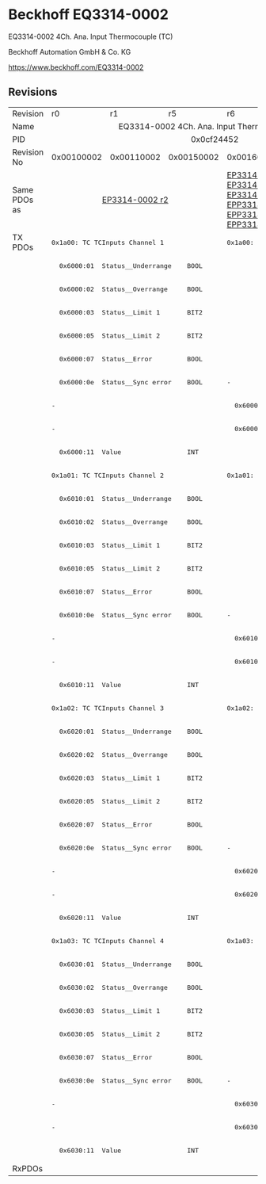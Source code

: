 # Beckhoff EQ3314-0002

EQ3314-0002 4Ch. Ana. Input Thermocouple (TC)

Beckhoff Automation GmbH & Co. KG

https://www.beckhoff.com/EQ3314-0002

## Revisions
<table>
<tr>
<td>Revision</td>
<td>r0</td>
<td>r1</td>
<td>r5</td>
<td>r6</td>
</tr>
<tr>
<td>Name</td>
<td colspan=4 align="center">EQ3314-0002 4Ch. Ana. Input Thermocouple (TC)</td>
</tr>
<tr>
<td>PID</td>
<td colspan=4 align="center">0x0cf24452</td>
</tr>
<tr>
<td>Revision No</td>
<td>0x00100002</td>
<td>0x00110002</td>
<td>0x00150002</td>
<td>0x00160002</td>
</tr>
<tr>
<td>Same PDOs as</td>
<td colspan=3 align="center"><a href="EP3314-0002.md">EP3314-0002 r2</a></td>
<td><a href="EP3314-0002.md">EP3314-0002 r3</a><br/><a href="EP3314-0002.md">EP3314-0002 r4</a><br/><a href="EP3314-0002.md">EP3314-0002 r5</a><br/><a href="EPP3314-0002.md">EPP3314-0002 r0</a><br/><a href="EPP3314-0002.md">EPP3314-0002 r1</a><br/><a href="EPP3314-0002.md">EPP3314-0002 r2</a></td>
</tr>
<tr>
<td rowspan=40 valign=top>TX PDOs</td>
<td colspan=3 align="left"><pre>0x1a00: TC TCInputs Channel 1</pre></td>
<td><pre>0x1a00: TC Inputs Channel 1</pre></td>
<td></td>
</tr>
<tr>
<td colspan=4 align="left"><pre>  0x6000:01  Status__Underrange    BOOL</pre></td>
</tr>
<tr>
<td colspan=4 align="left"><pre>  0x6000:02  Status__Overrange     BOOL</pre></td>
</tr>
<tr>
<td colspan=4 align="left"><pre>  0x6000:03  Status__Limit 1       BIT2</pre></td>
</tr>
<tr>
<td colspan=4 align="left"><pre>  0x6000:05  Status__Limit 2       BIT2</pre></td>
</tr>
<tr>
<td colspan=4 align="left"><pre>  0x6000:07  Status__Error         BOOL</pre></td>
</tr>
<tr>
<td colspan=3 align="left"><pre>  0x6000:0e  Status__Sync error    BOOL</pre></td>
<td><pre>-</pre></td>
</tr>
<tr>
<td colspan=3 align="left"><pre>-</pre></td>
<td><pre>  0x6000:0f  Status__TxPDO State   BOOL</pre></td>
</tr>
<tr>
<td colspan=3 align="left"><pre>-</pre></td>
<td><pre>  0x6000:10  Status__TxPDO Toggle  BOOL</pre></td>
</tr>
<tr>
<td colspan=4 align="left"><pre>  0x6000:11  Value                 INT</pre></td>
</tr>
<tr>
<td colspan=3 align="left"><pre>0x1a01: TC TCInputs Channel 2</pre></td>
<td><pre>0x1a01: TC Inputs Channel 2</pre></td>
</tr>
<tr>
<td colspan=4 align="left"><pre>  0x6010:01  Status__Underrange    BOOL</pre></td>
</tr>
<tr>
<td colspan=4 align="left"><pre>  0x6010:02  Status__Overrange     BOOL</pre></td>
</tr>
<tr>
<td colspan=4 align="left"><pre>  0x6010:03  Status__Limit 1       BIT2</pre></td>
</tr>
<tr>
<td colspan=4 align="left"><pre>  0x6010:05  Status__Limit 2       BIT2</pre></td>
</tr>
<tr>
<td colspan=4 align="left"><pre>  0x6010:07  Status__Error         BOOL</pre></td>
</tr>
<tr>
<td colspan=3 align="left"><pre>  0x6010:0e  Status__Sync error    BOOL</pre></td>
<td><pre>-</pre></td>
</tr>
<tr>
<td colspan=3 align="left"><pre>-</pre></td>
<td><pre>  0x6010:0f  Status__TxPDO State   BOOL</pre></td>
</tr>
<tr>
<td colspan=3 align="left"><pre>-</pre></td>
<td><pre>  0x6010:10  Status__TxPDO Toggle  BOOL</pre></td>
</tr>
<tr>
<td colspan=4 align="left"><pre>  0x6010:11  Value                 INT</pre></td>
</tr>
<tr>
<td colspan=3 align="left"><pre>0x1a02: TC TCInputs Channel 3</pre></td>
<td><pre>0x1a02: TC Inputs Channel 3</pre></td>
</tr>
<tr>
<td colspan=4 align="left"><pre>  0x6020:01  Status__Underrange    BOOL</pre></td>
</tr>
<tr>
<td colspan=4 align="left"><pre>  0x6020:02  Status__Overrange     BOOL</pre></td>
</tr>
<tr>
<td colspan=4 align="left"><pre>  0x6020:03  Status__Limit 1       BIT2</pre></td>
</tr>
<tr>
<td colspan=4 align="left"><pre>  0x6020:05  Status__Limit 2       BIT2</pre></td>
</tr>
<tr>
<td colspan=4 align="left"><pre>  0x6020:07  Status__Error         BOOL</pre></td>
</tr>
<tr>
<td colspan=3 align="left"><pre>  0x6020:0e  Status__Sync error    BOOL</pre></td>
<td><pre>-</pre></td>
</tr>
<tr>
<td colspan=3 align="left"><pre>-</pre></td>
<td><pre>  0x6020:0f  Status__TxPDO State   BOOL</pre></td>
</tr>
<tr>
<td colspan=3 align="left"><pre>-</pre></td>
<td><pre>  0x6020:10  Status__TxPDO Toggle  BOOL</pre></td>
</tr>
<tr>
<td colspan=4 align="left"><pre>  0x6020:11  Value                 INT</pre></td>
</tr>
<tr>
<td colspan=3 align="left"><pre>0x1a03: TC TCInputs Channel 4</pre></td>
<td><pre>0x1a03: TC Inputs Channel 4</pre></td>
</tr>
<tr>
<td colspan=4 align="left"><pre>  0x6030:01  Status__Underrange    BOOL</pre></td>
</tr>
<tr>
<td colspan=4 align="left"><pre>  0x6030:02  Status__Overrange     BOOL</pre></td>
</tr>
<tr>
<td colspan=4 align="left"><pre>  0x6030:03  Status__Limit 1       BIT2</pre></td>
</tr>
<tr>
<td colspan=4 align="left"><pre>  0x6030:05  Status__Limit 2       BIT2</pre></td>
</tr>
<tr>
<td colspan=4 align="left"><pre>  0x6030:07  Status__Error         BOOL</pre></td>
</tr>
<tr>
<td colspan=3 align="left"><pre>  0x6030:0e  Status__Sync error    BOOL</pre></td>
<td><pre>-</pre></td>
</tr>
<tr>
<td colspan=3 align="left"><pre>-</pre></td>
<td><pre>  0x6030:0f  Status__TxPDO State   BOOL</pre></td>
</tr>
<tr>
<td colspan=3 align="left"><pre>-</pre></td>
<td><pre>  0x6030:10  Status__TxPDO Toggle  BOOL</pre></td>
</tr>
<tr>
<td colspan=4 align="left"><pre>  0x6030:11  Value                 INT</pre></td>
</tr>
<tr>
<td>RxPDOs</td>
<td colspan=4 align="left"></td>
</tr>
</table>
